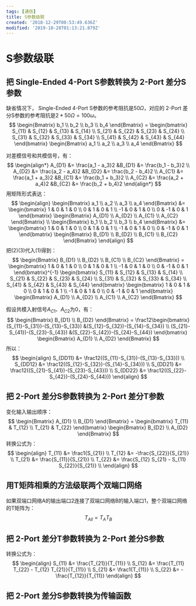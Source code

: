 ```yaml
---
tags: [通信]
title: S参数级联
created: '2018-12-29T00:53:49.636Z'
modified: '2019-10-28T01:13:21.879Z'
---
```


# S参数级联

## 把 Single-Ended 4-Port S参数转换为 2-Port 差分S参数

缺省情况下， Single-Ended 4-Port S参数的参考阻抗是$50\Omega$，对应的 2-Port 差分S参数的参考阻抗是$2 * 50\Omega = 100\omega$。
$$
\begin{Bmatrix} b_1 \\ b_2 \\ b_3 \\ b_4 \end{Bmatrix}
= \begin{bmatrix} S_{11} & S_{12} & S_{13} & S_{14} \\
S_{21} & S_{22} & S_{23} & S_{24} \\
S_{31} & S_{32} & S_{33} & S_{34} \\
S_{41} & S_{42} & S_{43} & S_{44} \end{bmatrix}
\begin{Bmatrix} a_1 \\ a_2 \\ a_3 \\ a_4 \end{Bmatrix}
$$

对差模信号和共模信号，有：
$$
\begin{align*}
A_{D1} &= \frac{a_1 - a_3}2 &B_{D1} &= \frac{b_1 - b_3}2 \\
A_{D2} &= \frac{a_2 - a_4}2 &B_{D2} &= \frac{b_2 - b_4}2 \\
A_{C1} &= \frac{a_1 + a_3}2 &B_{C1} &= \frac{b_1 + b_3}2 \\
A_{C2} &= \frac{a_2 + a_4}2 &B_{C2} &= \frac{b_2 + b_4}2
\end{align*}
$$
用矩阵形式表达：
$$
\begin{align}
\begin{Bmatrix} a_1 \\ a_2 \\ a_3 \\ a_4 \end{Bmatrix}
&= \begin{bmatrix} 1 & 0 & 1 & 0 \\
0 & 1 & 0 & 1 \\
-1 & 0 & 1 & 0 \\
0 & -1 & 0 & 1 \end{bmatrix}
\begin{Bmatrix} A_{D1} \\ A_{D2} \\ A_{C1} \\ A_{C2} \end{Bmatrix} \\
\begin{Bmatrix} b_1 \\ b_2 \\ b_3 \\ b_4 \end{Bmatrix}
&= \begin{bmatrix} 1 & 0 & 1 & 0 \\
0 & 1 & 0 & 1 \\
-1 & 0 & 1 & 0 \\
0 & -1 & 0 & 1 \end{bmatrix}
\begin{Bmatrix} B_{D1} \\ B_{D2} \\ B_{C1} \\ B_{C2} \end{Bmatrix}
\end{align}
$$
把(2)(3)代入(1)得到：
$$
\begin{Bmatrix} B_{D1} \\ B_{D2} \\ B_{C1} \\ B_{C2} \end{Bmatrix}
= \begin{bmatrix} 1 & 0 & 1 & 0 \\
0 & 1 & 0 & 1 \\
-1 & 0 & 1 & 0 \\
0 & -1 & 0 & 1 \end{bmatrix}^{-1}
\begin{bmatrix} S_{11} & S_{12} & S_{13} & S_{14} \\
S_{21} & S_{22} & S_{23} & S_{24} \\
S_{31} & S_{32} & S_{33} & S_{34} \\
S_{41} & S_{42} & S_{43} & S_{44} \end{bmatrix}
\begin{bmatrix} 1 & 0 & 1 & 0 \\
0 & 1 & 0 & 1 \\
-1 & 0 & 1 & 0 \\
0 & -1 & 0 & 1 \end{bmatrix}
\begin{Bmatrix} A_{D1} \\ A_{D2} \\ A_{C1} \\ A_{C2} \end{Bmatrix}
$$

假设共模入射信号$A_{C1}$、$A_{C2}$为0，有：
$$
\begin{Bmatrix} B_{D1} \\ B_{D2} \end{Bmatrix}
= \frac12\begin{bmatrix}
(S_{11}-S_{31})-(S_{13}-S_{33}) &(S_{12}-S_{32})-(S_{14}-S_{34}) \\
(S_{21}-S_{41})-(S_{23}-S_{43}) &(S_{22}-S_{42})-(S_{24}-S_{44})
\end{bmatrix}
\begin{Bmatrix} A_{D1} \\ A_{D2} \end{Bmatrix}
$$
所以：
$$
\begin{align}
S_{DD11} &= \frac12((S_{11}-S_{31})-(S_{13}-S_{33})) \\
S_{DD12} &= \frac12((S_{12}-S_{32})-(S_{14}-S_{34})) \\
S_{DD21} &= \frac12((S_{21}-S_{41})-(S_{23}-S_{43})) \\
S_{DD22} &= \frac12((S_{22}-S_{42})-(S_{24}-S_{44}))
\end{align}
$$

## 把 2-Port 差分S参数转换为 2-Port 差分T参数

变化输入输出顺序：
$$
\begin{Bmatrix} A_{D1} \\ B_{D1} \end{Bmatrix}
= \begin{bmatrix} T_{11} & T_{12} \\ T_{21} & T_{22} \end{bmatrix}
\begin{Bmatrix} B_{D2} \\ A_{D2} \end{Bmatrix}
$$
转换公式为：
$$
\begin{align}
T_{11} &= \frac1{S_{21}} \\
T_{12} &= -\frac{S_{22}}{S_{21}} \\
T_{21} &= \frac{S_{11}}{S_{21}} \\
T_{22} &= \frac{S_{12} S_{21} - S_{11} S_{22}}{S_{21}} \\
\end{align}
$$

## 用T矩阵相乘的方法级联两个双端口网络

如果双端口网络A的输出端口2连接了双端口网络B的输入端口1，整个双端口网络的T矩阵为：
$$
T_{All} = T_A T_B
$$

## 把 2-Port 差分T参数转换为 2-Port 差分S参数

转换公式为：
$$
\begin{align}
S_{11} &= \frac{T_{21}}{T_{11}} \\
S_{12} &= \frac{T_{11} T_{22} - T_{12} T_{21}}{T_{11}} \\
S_{21} &= \frac1{T_{11}} \\
S_{22} &= -\frac{T_{12}}{T_{11}}
\end{align}
$$

## 把 2-Port 差分S参数转换为传输函数

